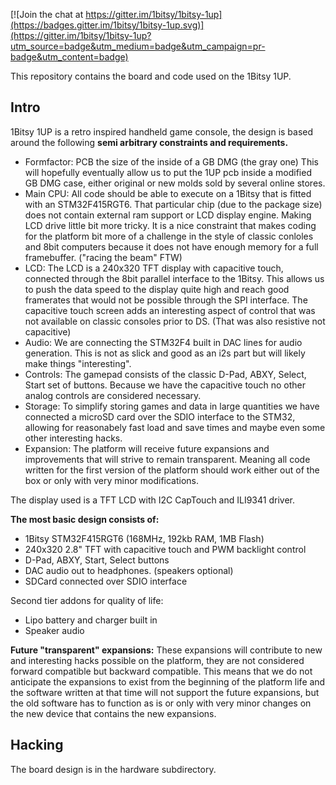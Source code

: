 [![Join the chat at https://gitter.im/1bitsy/1bitsy-1up](https://badges.gitter.im/1bitsy/1bitsy-1up.svg)](https://gitter.im/1bitsy/1bitsy-1up?utm_source=badge&utm_medium=badge&utm_campaign=pr-badge&utm_content=badge)

This repository contains the board and code used on the 1Bitsy 1UP.

## Intro

1Bitsy 1UP is a retro inspired handheld game console, the design is based
around the following __semi arbitrary constraints and requirements.__

* Formfactor: PCB the size of the inside of a GB DMG (the gray one) This will
  hopefully eventually allow us to put the 1UP pcb inside a modified GB DMG
  case, either original or new molds sold by several online stores.
* Main CPU: All code should be able to execute on a 1Bitsy that is fitted with
  an STM32F415RGT6. That particular chip (due to the package size) does not
  contain external ram support or LCD display engine. Making LCD drive little
  bit more tricky. It is a nice constraint that makes coding for the platform
  bit more of a challenge in the style of classic conloles and 8bit computers
  because it does not have enough memory for a full framebuffer. ("racing the
  beam" FTW)
* LCD: The LCD is a 240x320 TFT display with capacitive touch, connected
  through the 8bit parallel interface to the 1Bitsy. This allows us to push the
  data speed to the display quite high and reach good framerates that would not
  be possible through the SPI interface. The capacitive touch screen adds an
  interesting aspect of control that was not available on classic consoles
  prior to DS. (That was also resistive not capacitive)
* Audio: We are connecting the STM32F4 built in DAC lines for audio generation.
  This is not as slick and good as an i2s part but will likely make things
  "interesting".
* Controls: The gamepad consists of the classic D-Pad, ABXY, Select, Start set
  of buttons. Because we have the capacitive touch no other analog controls are
  considered necessary.
* Storage: To simplify storing games and data in large quantities we have
  connected a microSD card over the SDIO interface to the STM32, allowing for
  reasonabely fast load and save times and maybe even some other interesting
  hacks.
* Expansion: The platform will receive future expansions and improvements that
  will strive to remain transparent. Meaning all code written for the first
  version of the platform should work either out of the box or only with very
  minor modifications.

The display used is a TFT LCD with I2C CapTouch and ILI9341 driver.

__The most basic design consists of:__
* 1Bitsy STM32F415RGT6 (168MHz, 192kb RAM, 1MB Flash)
* 240x320 2.8" TFT with capacitive touch and PWM backlight control
* D-Pad, ABXY, Start, Select buttons
* DAC audio out to headphones. (speakers optional)
* SDCard connected over SDIO interface

Second tier addons for quality of life:
* Lipo battery and charger built in
* Speaker audio

__Future "transparent" expansions:__
These expansions will contribute to new and interesting hacks possible on the
platform, they are not considered forward compatible but backward compatible.
This means that we do not anticipate the expansions to exist from the beginning
of the platform life and the software written at that time will not support the
future expansions, but the old software has to function as is or only with very
minor changes on the new device that contains the new expansions.

## Hacking

The board design is in the hardware subdirectory.
